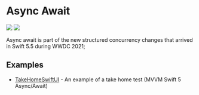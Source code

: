 # Async Await 
<p align="left">
    <img src="https://img.shields.io/badge/iOS-15+-red.svg" />
    <img src="https://img.shields.io/badge/Xcode-13+-blue.svg" />
</p>
Async await is part of the new structured concurrency changes that arrived in Swift 5.5 during WWDC 2021;

## Examples
- [TakeHomeSwiftUI](https://github.com/rogertjr/learning-swiftUI/tree/master/SwiftCharts/TakeHomeSwiftUI) - An example of a take home test (MVVM Swift 5 Async/Await)

